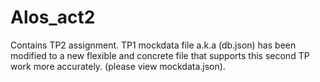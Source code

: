 # Alos_act2
Contains TP2 assignment.
TP1 mockdata file a.k.a (db.json) has been modified to a new flexible and concrete file that supports this second TP work more accurately. (please view mockdata.json).

